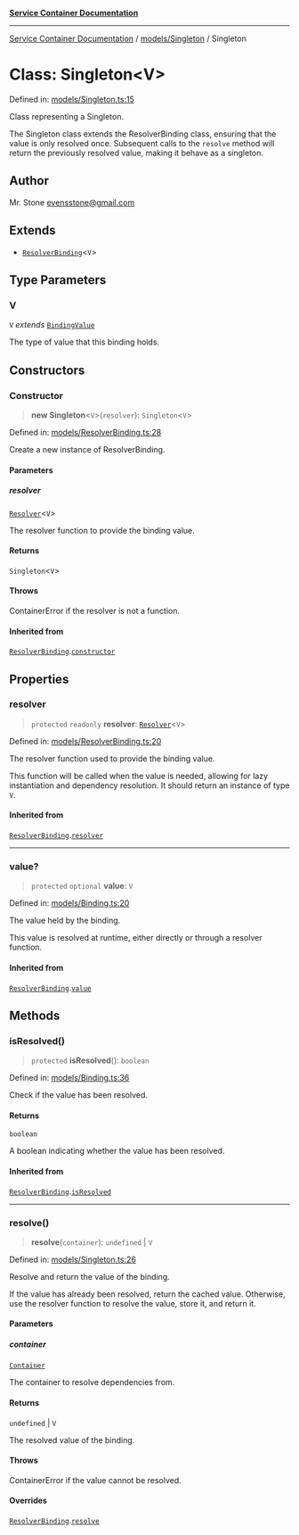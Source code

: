 [**Service Container Documentation**](../../../README.md)

***

[Service Container Documentation](../../../README.md) / [models/Singleton](../README.md) / Singleton

# Class: Singleton\<V\>

Defined in: [models/Singleton.ts:15](https://github.com/stonemjs/service-container/blob/cf80d15a9884720f3c9b3cfe1c53c3f6b0c62c38/src/models/Singleton.ts#L15)

Class representing a Singleton.

The Singleton class extends the ResolverBinding class, ensuring that the value is only resolved once.
Subsequent calls to the `resolve` method will return the previously resolved value, making it behave as a singleton.

## Author

Mr. Stone <evensstone@gmail.com>

## Extends

- [`ResolverBinding`](../../ResolverBinding/classes/ResolverBinding.md)\<`V`\>

## Type Parameters

### V

`V` *extends* [`BindingValue`](../../../declarations/type-aliases/BindingValue.md)

The type of value that this binding holds.

## Constructors

### Constructor

> **new Singleton**\<`V`\>(`resolver`): `Singleton`\<`V`\>

Defined in: [models/ResolverBinding.ts:28](https://github.com/stonemjs/service-container/blob/cf80d15a9884720f3c9b3cfe1c53c3f6b0c62c38/src/models/ResolverBinding.ts#L28)

Create a new instance of ResolverBinding.

#### Parameters

##### resolver

[`Resolver`](../../../declarations/type-aliases/Resolver.md)\<`V`\>

The resolver function to provide the binding value.

#### Returns

`Singleton`\<`V`\>

#### Throws

ContainerError if the resolver is not a function.

#### Inherited from

[`ResolverBinding`](../../ResolverBinding/classes/ResolverBinding.md).[`constructor`](../../ResolverBinding/classes/ResolverBinding.md#constructor)

## Properties

### resolver

> `protected` `readonly` **resolver**: [`Resolver`](../../../declarations/type-aliases/Resolver.md)\<`V`\>

Defined in: [models/ResolverBinding.ts:20](https://github.com/stonemjs/service-container/blob/cf80d15a9884720f3c9b3cfe1c53c3f6b0c62c38/src/models/ResolverBinding.ts#L20)

The resolver function used to provide the binding value.

This function will be called when the value is needed, allowing for lazy instantiation
and dependency resolution. It should return an instance of type `V`.

#### Inherited from

[`ResolverBinding`](../../ResolverBinding/classes/ResolverBinding.md).[`resolver`](../../ResolverBinding/classes/ResolverBinding.md#resolver)

***

### value?

> `protected` `optional` **value**: `V`

Defined in: [models/Binding.ts:20](https://github.com/stonemjs/service-container/blob/cf80d15a9884720f3c9b3cfe1c53c3f6b0c62c38/src/models/Binding.ts#L20)

The value held by the binding.

This value is resolved at runtime, either directly or through a resolver function.

#### Inherited from

[`ResolverBinding`](../../ResolverBinding/classes/ResolverBinding.md).[`value`](../../ResolverBinding/classes/ResolverBinding.md#value)

## Methods

### isResolved()

> `protected` **isResolved**(): `boolean`

Defined in: [models/Binding.ts:36](https://github.com/stonemjs/service-container/blob/cf80d15a9884720f3c9b3cfe1c53c3f6b0c62c38/src/models/Binding.ts#L36)

Check if the value has been resolved.

#### Returns

`boolean`

A boolean indicating whether the value has been resolved.

#### Inherited from

[`ResolverBinding`](../../ResolverBinding/classes/ResolverBinding.md).[`isResolved`](../../ResolverBinding/classes/ResolverBinding.md#isresolved)

***

### resolve()

> **resolve**(`container`): `undefined` \| `V`

Defined in: [models/Singleton.ts:26](https://github.com/stonemjs/service-container/blob/cf80d15a9884720f3c9b3cfe1c53c3f6b0c62c38/src/models/Singleton.ts#L26)

Resolve and return the value of the binding.

If the value has already been resolved, return the cached value. Otherwise, use the resolver function
to resolve the value, store it, and return it.

#### Parameters

##### container

[`Container`](../../../Container/classes/Container.md)

The container to resolve dependencies from.

#### Returns

`undefined` \| `V`

The resolved value of the binding.

#### Throws

ContainerError if the value cannot be resolved.

#### Overrides

[`ResolverBinding`](../../ResolverBinding/classes/ResolverBinding.md).[`resolve`](../../ResolverBinding/classes/ResolverBinding.md#resolve)
